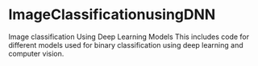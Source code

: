 # ImageClassificationusingDNN
Image classification Using Deep Learning Models
This includes code for different models used for binary classification using deep learning and computer vision.
